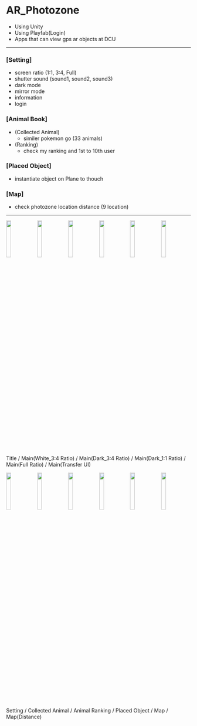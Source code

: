 # AR_Photozone

- Using Unity
- Using Playfab(Login)
- Apps that can view gps ar objects at DCU

---

### [Setting]
- screen ratio (1:1, 3:4, Full)
- shutter sound (sound1, sound2, sound3)
- dark mode
- mirror mode
- information
- login


### [Animal Book]
* (Collected Animal)
   - similer pokemon go (33 animals)
* (Ranking)
   - check my ranking and 1st to 10th user
          
### [Placed Object]
- instantiate object on Plane to thouch

### [Map]
- check photozone location distance (9 location)

---

<img src = "https://github.com/Box-In-Box/AR_Photozone/assets/79827366/4a1350cc-ed1f-4add-bd53-3482ae0216f0" width="16%">
<img src = "https://github.com/Box-In-Box/AR_Photozone/assets/79827366/ad4811ff-ea2b-4c0f-a3c1-fd7637af8f1a" width="16%">
<img src = "https://github.com/Box-In-Box/AR_Photozone/assets/79827366/e03b474a-922e-4a0e-8aea-707f47776957" width="16%">
<img src = "https://github.com/Box-In-Box/AR_Photozone/assets/79827366/a02f1f87-e31a-473e-b1a6-deaaca282377" width="16%">
<img src = "https://github.com/Box-In-Box/AR_Photozone/assets/79827366/89d3d00d-d1b8-49a1-b44d-8712490885c4" width="16%">
<img src = "https://github.com/Box-In-Box/AR_Photozone/assets/79827366/8eefcf40-6431-4739-97b6-81530ef0b53d" width="16%">

<p>Title  /  Main(White_3:4 Ratio)  /  Main(Dark_3:4 Ratio)  /  Main(Dark_1:1 Ratio)  /  Main(Full Ratio)  /  Main(Transfer UI)</p>

<img src = "https://github.com/Box-In-Box/AR_Photozone/assets/79827366/974809cc-3ea0-4ff7-88c2-865d781e644f" width="16%">
<img src = "https://github.com/Box-In-Box/AR_Photozone/assets/79827366/8a383c8f-d3f9-4cea-94ff-4badabda64ed" width="16%">
<img src = "https://github.com/Box-In-Box/AR_Photozone/assets/79827366/6ec3af14-8287-41f9-b401-87f45c9e5c06" width="16%">
<img src = "https://github.com/Box-In-Box/AR_Photozone/assets/79827366/ccb6114c-fa6b-4cf0-abfe-a37d8ebb0e92" width="16%">
<img src = "https://github.com/Box-In-Box/AR_Photozone/assets/79827366/898e1aff-1c2c-4840-a659-3420043d1b4b" width="16%">
<img src = "https://github.com/Box-In-Box/AR_Photozone/assets/79827366/68a68ae2-fb91-4b46-86c4-3a99e47a4b22" width="16%">

<p>Setting  /  Collected Animal  /  Animal Ranking /  Placed Object  /  Map  /  Map(Distance)</p>

